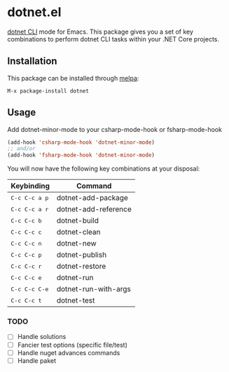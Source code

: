 # dotnet.el

[dotnet CLI](https://docs.microsoft.com/en-us/dotnet/core/tools/index) mode for Emacs. This package gives you a set of key combinations to perform dotnet CLI tasks within your .NET Core projects.

## Installation

This package can be installed through [melpa](https://melpa.org/):

```
M-x package-install dotnet
```

## Usage

Add dotnet-minor-mode to your csharp-mode-hook or fsharp-mode-hook

```el
(add-hook 'csharp-mode-hook 'dotnet-minor-mode)
;; and/or
(add-hook 'fsharp-mode-hook 'dotnet-minor-mode)
```

You will now have the following key combinations at your disposal:

 Keybinding             | Command
------------------------|----------------------
 <kbd>C-c C-c a p</kbd> | dotnet-add-package
 <kbd>C-c C-c a r</kbd> | dotnet-add-reference
 <kbd>C-c C-c b</kbd>   | dotnet-build
 <kbd>C-c C-c c</kbd>   | dotnet-clean
 <kbd>C-c C-c n</kbd>   | dotnet-new
 <kbd>C-c C-c p</kbd>   | dotnet-publish
 <kbd>C-c C-c r</kbd>   | dotnet-restore
 <kbd>C-c C-c e</kbd>   | dotnet-run
 <kbd>C-c C-c C-e</kbd> | dotnet-run-with-args
 <kbd>C-c C-c t</kbd>   | dotnet-test

### TODO

- [ ] Handle solutions
- [ ] Fancier test options (specific file/test)
- [ ] Handle nuget advances commands
- [ ] Handle paket
